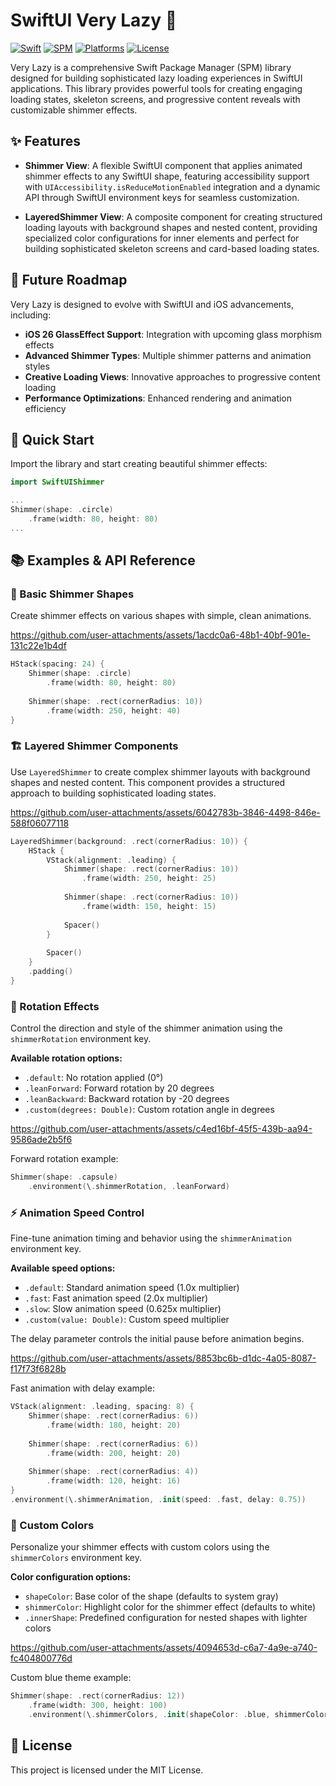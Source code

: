 # SwiftUI Very Lazy 🤪

[![Swift](https://img.shields.io/badge/Swift-5.9+-orange?logo=swift)](https://swift.org)
[![SPM](https://img.shields.io/badge/SPM-Compatible-brightgreen?logo=hackthebox)](https://swift.org/package-manager)
[![Platforms](https://img.shields.io/badge/Platforms-iOS%20|%20macOS%20|%20tvOS%20|%20watchOS-blue?logo=apple)](https://developer.apple.com)
[![License](https://img.shields.io/badge/License-MIT-purple?logo=bitwarden)](LICENSE)

Very Lazy is a comprehensive Swift Package Manager (SPM) library designed for building sophisticated lazy loading experiences in SwiftUI applications. This library provides powerful tools for creating engaging loading states, skeleton screens, and progressive content reveals with customizable shimmer effects.

## ✨ Features

- **Shimmer View**: A flexible SwiftUI component that applies animated shimmer effects to any SwiftUI shape, featuring accessibility support with `UIAccessibility.isReduceMotionEnabled` integration and a dynamic API through SwiftUI environment keys for seamless customization.

- **LayeredShimmer View**: A composite component for creating structured loading layouts with background shapes and nested content, providing specialized color configurations for inner elements and perfect for building sophisticated skeleton screens and card-based loading states.

## 🚀 Future Roadmap

Very Lazy is designed to evolve with SwiftUI and iOS advancements, including:

- **iOS 26 GlassEffect Support**: Integration with upcoming glass morphism effects
- **Advanced Shimmer Types**: Multiple shimmer patterns and animation styles
- **Creative Loading Views**: Innovative approaches to progressive content loading
- **Performance Optimizations**: Enhanced rendering and animation efficiency

## 🎯 Quick Start

Import the library and start creating beautiful shimmer effects:

```swift
import SwiftUIShimmer

...
Shimmer(shape: .circle)
    .frame(width: 80, height: 80)
...
```

## 📚 Examples & API Reference


### 🔵 Basic Shimmer Shapes

Create shimmer effects on various shapes with simple, clean animations.

https://github.com/user-attachments/assets/1acdc0a6-48b1-40bf-901e-131c22e1b4df

```swift
HStack(spacing: 24) {
    Shimmer(shape: .circle)
        .frame(width: 80, height: 80)
    
    Shimmer(shape: .rect(cornerRadius: 10))
        .frame(width: 250, height: 40)
}
```

### 🏗️ Layered Shimmer Components

Use `LayeredShimmer` to create complex shimmer layouts with background shapes and nested content. This component provides a structured approach to building sophisticated loading states.

https://github.com/user-attachments/assets/6042783b-3846-4498-846e-588f06077118

```swift
LayeredShimmer(background: .rect(cornerRadius: 10)) {
    HStack {
        VStack(alignment: .leading) {
            Shimmer(shape: .rect(cornerRadius: 10))
                .frame(width: 250, height: 25)
            
            Shimmer(shape: .rect(cornerRadius: 10))
                .frame(width: 150, height: 15)
            
            Spacer()
        }
        
        Spacer()
    }
    .padding()
}
```

### 🔄 Rotation Effects

Control the direction and style of the shimmer animation using the `shimmerRotation` environment key.

**Available rotation options:**

- `.default`: No rotation applied (0°)
- `.leanForward`: Forward rotation by 20 degrees
- `.leanBackward`: Backward rotation by -20 degrees
- `.custom(degrees: Double)`: Custom rotation angle in degrees

https://github.com/user-attachments/assets/c4ed16bf-45f5-439b-aa94-9586ade2b5f6

Forward rotation example:

```swift
Shimmer(shape: .capsule)
    .environment(\.shimmerRotation, .leanForward)
```

### ⚡ Animation Speed Control

Fine-tune animation timing and behavior using the `shimmerAnimation` environment key.

**Available speed options:**

- `.default`: Standard animation speed (1.0x multiplier)
- `.fast`: Fast animation speed (2.0x multiplier)
- `.slow`: Slow animation speed (0.625x multiplier)
- `.custom(value: Double)`: Custom speed multiplier

The delay parameter controls the initial pause before animation begins.

https://github.com/user-attachments/assets/8853bc6b-d1dc-4a05-8087-f17f73f6828b

Fast animation with delay example:

```swift
VStack(alignment: .leading, spacing: 8) {
    Shimmer(shape: .rect(cornerRadius: 6))
        .frame(width: 180, height: 20)
    
    Shimmer(shape: .rect(cornerRadius: 6))
        .frame(width: 200, height: 20)
    
    Shimmer(shape: .rect(cornerRadius: 4))
        .frame(width: 120, height: 16)
}
.environment(\.shimmerAnimation, .init(speed: .fast, delay: 0.75))
```

### 🎨 Custom Colors

Personalize your shimmer effects with custom colors using the `shimmerColors` environment key.

**Color configuration options:**

- `shapeColor`: Base color of the shape (defaults to system gray)
- `shimmerColor`: Highlight color for the shimmer effect (defaults to white)
- `.innerShape`: Predefined configuration for nested shapes with lighter colors

https://github.com/user-attachments/assets/4094653d-c6a7-4a9e-a740-fc404800776d

Custom blue theme example:

```swift
Shimmer(shape: .rect(cornerRadius: 12))
    .frame(width: 300, height: 100)
    .environment(\.shimmerColors, .init(shapeColor: .blue, shimmerColor: .cyan))
```

## 📄 License

This project is licensed under the MIT License.
